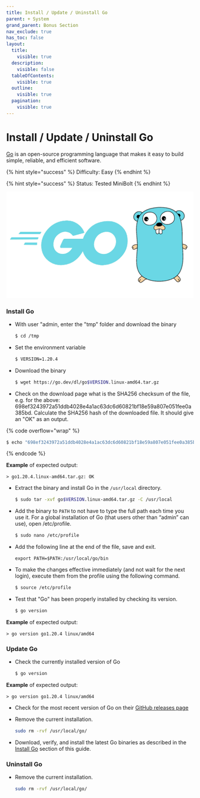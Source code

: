 ```yaml
---
title: Install / Update / Uninstall Go
parent: + System
grand_parent: Bonus Section
nav_exclude: true
has_toc: false
layout:
  title:
    visible: true
  description:
    visible: false
  tableOfContents:
    visible: true
  outline:
    visible: true
  pagination:
    visible: true
---
```


# Install / Update / Uninstall Go

[Go](https://go.dev/) is an open-source programming language that makes it easy to build simple, reliable, and efficient software.

{% hint style="success" %}
Difficulty: Easy
{% endhint %}

{% hint style="success" %}
Status: Tested MiniBolt
{% endhint %}

![](../../images/go.png)

### Install Go

*   With user "admin, enter the "tmp" folder and download the binary

    ```sh
    $ cd /tmp
    ```
*   Set the environment variable

    ```sh
    $ VERSION=1.20.4
    ```
*   Download the binary

    ```sh
    $ wget https://go.dev/dl/go$VERSION.linux-amd64.tar.gz
    ```
* Check on the download page what is the SHA256 checksum of the file, e.g. for the above: 698ef3243972a51ddb4028e4a1ac63dc6d60821bf18e59a807e051fee0a385bd. Calculate the SHA256 hash of the downloaded file. It should give an "OK" as an output.

{% code overflow="wrap" %}
```bash
$ echo "698ef3243972a51ddb4028e4a1ac63dc6d60821bf18e59a807e051fee0a385bd go$VERSION.linux-amd64.tar.gz" | sha256sum --check
```
{% endcode %}

**Example** of expected output:

```
> go1.20.4.linux-amd64.tar.gz: OK
```

*   Extract the binary and install Go in the `/usr/local` directory.

    ```sh
    $ sudo tar -xvf go$VERSION.linux-amd64.tar.gz -C /usr/local
    ```
*   Add the binary to `PATH` to not have to type the full path each time you use it. For a global installation of Go (that users other than “admin” can use), open /etc/profile.

    ```sh
    $ sudo nano /etc/profile
    ```
*   Add the following line at the end of the file, save and exit.

    ```
    export PATH=$PATH:/usr/local/go/bin
    ```
*   To make the changes effective immediately (and not wait for the next login), execute them from the profile using the following command.

    ```sh
    $ source /etc/profile
    ```
*   Test that "Go" has been properly installed by checking its version.

    ```sh
    $ go version
    ```

**Example** of expected output:

```
> go version go1.20.4 linux/amd64
```

### Update Go

*   Check the currently installed version of Go

    ```sh
    $ go version
    ```

**Example** of expected output:

```
> go version go1.20.4 linux/amd64
```

* Check for the most recent version of Go on their [GitHub releases page](https://github.com/golang/go/tags)
*   Remove the current installation.

    ```sh
    sudo rm -rvf /usr/local/go/
    ```
* Download, verify, and install the latest Go binaries as described in the [Install Go](go.md#install-go) section of this guide.

### Uninstall Go

*   Remove the current installation.

    ```sh
    sudo rm -rvf /usr/local/go/
    ```
